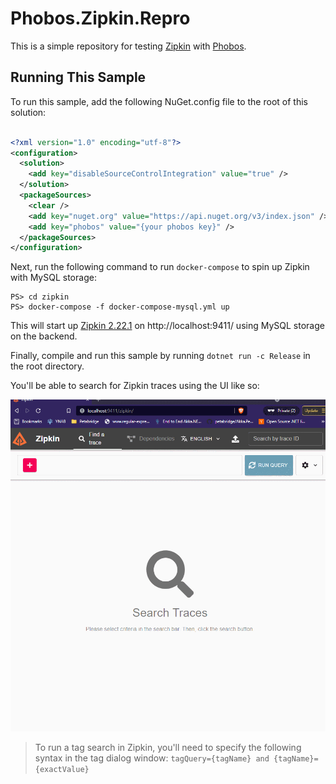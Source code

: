 # Phobos.Zipkin.Repro
This is a simple repository for testing [Zipkin](https://zipkin.io/) with [Phobos](https://phobos.petabridge.com/).

## Running This Sample
To run this sample, add the following NuGet.config file to the root of this solution:

```xml
   
<?xml version="1.0" encoding="utf-8"?>
<configuration>
  <solution>
    <add key="disableSourceControlIntegration" value="true" />
  </solution>
  <packageSources>
    <clear />
    <add key="nuget.org" value="https://api.nuget.org/v3/index.json" />
    <add key="phobos" value="{your phobos key}" />
  </packageSources>
</configuration>
```

Next, run the following command to run `docker-compose` to spin up Zipkin with MySQL storage:

```
PS> cd zipkin
PS> docker-compose -f docker-compose-mysql.yml up
```

This will start up [Zipkin 2.22.1](https://github.com/openzipkin/zipkin/releases/tag/2.22.1) on http://localhost:9411/ using MySQL storage on the backend.

Finally, compile and run this sample by running `dotnet run -c Release` in the root directory.

You'll be able to search for Zipkin traces using the UI like so:

![Zipkin service, operation name, and tag search](images/zipkin-mysql.gif)

> To run a tag search in Zipkin, you'll need to specify the following syntax in the tag dialog window:
> `tagQuery={tagName} and {tagName}={exactValue}`

